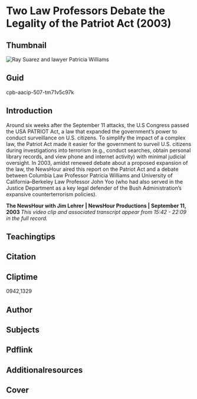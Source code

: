 # Two Law Professors Debate the Legality of the Patriot Act (2003)

## Thumbnail

![Ray Suarez and lawyer Patricia Williams](https://s3.amazonaws.com/americanarchive.org/primary_source_sets/7_War_On_Terror.jpeg "Ray Suarez and lawyer Patricia Williams")


## Guid
cpb-aacip-507-tm71v5c97k

## Introduction

Around six weeks after the September 11 attacks, the U.S Congress passed the USA PATRIOT Act, a law that expanded the government’s power to conduct surveillance on U.S. citizens.  To simplify the impact of a complex law, the Patriot Act made it easier for the government to surveil U.S. citizens during investigations into terrorism (e.g., conduct searches, obtain personal library records, and view phone and internet activity) with minimal judicial oversight. In 2003, amidst renewed debate about a proposed expansion of the law, the NewsHour aired this report on the Patriot Act and a debate between Columbia Law Professor Patricia Williams and University of California–Berkeley Law Professor John Yoo (who had also served in the Justice Department as a key legal defender of the Bush Administration’s expansive counterterrorism policies). 

<b>The NewsHour with Jim Lehrer</b>
<b>| NewsHour Productions | September 11, 2003 </b>
<i>This video clip and associated transcript appear from 15:42 - 22:09 in the full record.</i>

## Teachingtips

## Citation

## Cliptime

0942,1329

## Author
## Subjects
## Pdflink
## Additionalresources
## Cover
